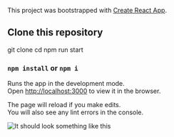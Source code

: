 This project was bootstrapped with [Create React App](https://github.com/facebook/create-react-app).

## Clone this repository

git clone <this-repo-clone-link> <give-it-a-name>
cd <give-it-a-name>
npm run start

### `npm install` or `npm i`

Runs the app in the development mode.<br />
Open [http://localhost:3000](http://localhost:3000) to view it in the browser.

The page will reload if you make edits.<br />
You will also see any lint errors in the console.


![It should look something like this](.src/awair.png)

